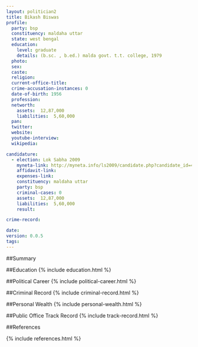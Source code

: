 ```yaml
---
layout: politician2
title: Bikash Biswas
profile: 
  party: bsp
  constituency: maldaha uttar
  state: west bengal
  education: 
    level: graduate
    details: (b.sc. , b.ed.) malda govt. t.t. college, 1979
  photo: 
  sex: 
  caste: 
  religion: 
  current-office-title: 
  crime-accusation-instances: 0
  date-of-birth: 1956
  profession: 
  networth: 
    assets:  12,87,000
    liabilities:  5,60,000
  pan: 
  twitter: 
  website: 
  youtube-interview: 
  wikipedia: 

candidature: 
  - election: Lok Sabha 2009
    myneta-link: http://myneta.info/ls2009/candidate.php?candidate_id=4829
    affidavit-link: 
    expenses-link: 
    constituency: maldaha uttar 
    party: bsp
    criminal-cases: 0
    assets:  12,87,000
    liabilities:  5,60,000
    result:  

crime-record: 

date: 
version: 0.0.5
tags: 
---
```

##Summary


##Education
{% include education.html %}


##Political Career
{% include political-career.html %}


##Criminal Record
{% include criminal-record.html %}


##Personal Wealth
{% include personal-wealth.html %}


##Public Office Track Record
{% include track-record.html %}


##References


{% include references.html %}